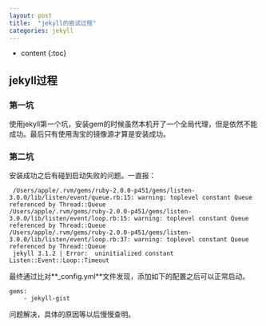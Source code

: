 ```yaml
---
layout: post
title:  "jekyll的尝试过程"
categories: jekyll
---
```


* content
{:toc}   

## jekyll过程

### 第一坑   
使用jekyll第一个坑，安装gem的时候虽然本机开了一个全局代理，但是依然不能成功。最后只有使用淘宝的镜像源才算是安装成功。   

### 第二坑
安装成功之后有碰到启动失败的问题。一直报：   
     
     /Users/apple/.rvm/gems/ruby-2.0.0-p451/gems/listen-3.0.0/lib/listen/event/queue.rb:15: warning: toplevel constant Queue referenced by Thread::Queue
    /Users/apple/.rvm/gems/ruby-2.0.0-p451/gems/listen-3.0.0/lib/listen/event/loop.rb:15: warning: toplevel constant Queue referenced by Thread::Queue
    /Users/apple/.rvm/gems/ruby-2.0.0-p451/gems/listen-3.0.0/lib/listen/event/loop.rb:37: warning: toplevel constant Queue referenced by Thread::Queue
     jekyll 3.1.2 | Error:  uninitialized constant Listen::Event::Loop::Timeout   

最终通过比对**_config.yml**文件发现，添加如下的配置之后可以正常启动。
    
    gems:
        - jekyll-gist

问题解决，具体的原因等以后慢慢查明。